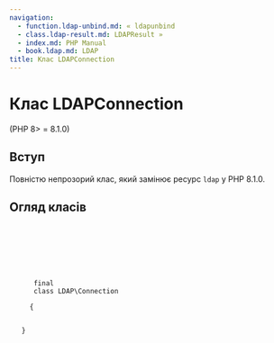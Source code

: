 ```yaml
---
navigation:
  - function.ldap-unbind.md: « ldapunbind
  - class.ldap-result.md: LDAPResult »
  - index.md: PHP Manual
  - book.ldap.md: LDAP
title: Клас LDAPConnection
---
```

# Клас LDAPConnection

(PHP 8> = 8.1.0)

## Вступ

Повністю непрозорий клас, який замінює ресурс `ldap` у PHP 8.1.0.

## Огляд класів

```synopsis

     
    

    
    
     
      final
      class LDAP\Connection
     
     {
    

   }
```
